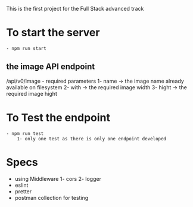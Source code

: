 This is the first project for the Full Stack advanced track

# To start the server
    - npm run start

## the image API endpoint 
/api/v0/image
    - required parameters 
        1- name -> the image name already available on filesystem
        2- with -> the required image width
        3- hight -> the required image hight

# To Test the endpoint 
    - npm run test
        1- only one test as there is only one endpoint developed

# Specs
 - using Middleware 
    1- cors
    2- logger
 - eslint
 - pretter
 - postman collection for testing 